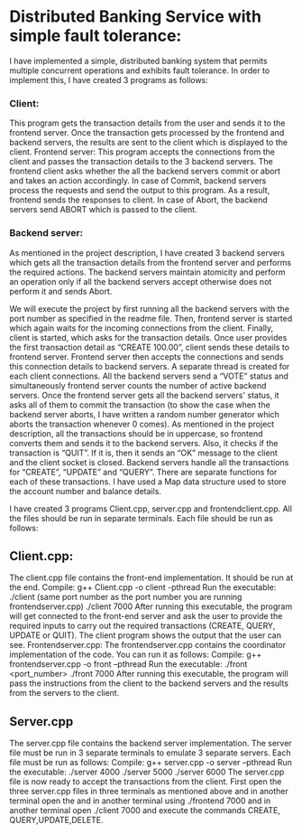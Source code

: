 # Distributed Banking Service with simple fault tolerance:

I have implemented a simple, distributed banking system that
permits multiple concurrent operations and exhibits fault tolerance. In order to implement this,
I have created 3 programs as follows:

### Client: 
This program gets the transaction details from the user and sends it to the frontend
server. Once the transaction gets processed by the frontend and backend servers, the results
are sent to the client which is displayed to the client.
Frontend server: This program accepts the connections from the client and passes the
transaction details to the 3 backend servers. The frontend client asks whether the all the
backend servers commit or abort and takes an action accordingly. In case of Commit, backend
servers process the requests and send the output to this program. As a result, frontend sends
the responses to client. In case of Abort, the backend servers send ABORT which is passed to the
client.

### Backend server:
As mentioned in the project description, I have created 3 backend servers
which gets all the transaction details from the frontend server and performs the required
actions. The backend servers maintain atomicity and perform an operation only if all the
backend servers accept otherwise does not perform it and sends Abort.

We will execute the project by first running all the backend servers with the port number as specified in
the readme file. Then, frontend server is started which again waits for the incoming connections from
the client. Finally, client is started, which asks for the transaction details. Once user provides the first
transaction detail as “CREATE 100.00”, client sends these details to frontend server.
Frontend server then accepts the connections and sends this connection details to backend servers. A
separate thread is created for each client connections. All the backend servers send a “VOTE” status and
simultaneously frontend server counts the number of active backend servers. Once the frontend server
gets all the backend servers' status, it asks all of them to commit the transaction (to show the case
when the backend server aborts, I have written a random number generator which aborts the
transaction whenever 0 comes). As mentioned in the project description, all the transactions should be
in uppercase, so frontend converts them and sends it to the backend servers. Also, it checks if the
transaction is “QUIT”. If it is, then it sends an “OK” message to the client and the client socket is closed.
Backend servers handle all the transactions for “CREATE”, “UPDATE” and “QUERY”. There are separate
functions for each of these transactions. I have used a Map data structure used to store the account
number and balance details.

I have created 3 programs Client.cpp, server.cpp and frontendclient.cpp. All the files should be run in
separate terminals. Each file should be run as follows:

## Client.cpp:
The client.cpp file contains the front-end implementation. It should be run at the end.
Compile: g++ Client.cpp -o client -pthread
Run the executable: ./client <portnumber> (same port number as the port number you are
running frontendserver.cpp) ./client 7000
After running this executable, the program will get connected to the front-end server and ask the user
to provide the required inputs to carry out the required transactions (CREATE, QUERY, UPDATE or QUIT).
The client program shows the output that the user can see.
Frontendserver.cpp:
The frontendserver.cpp contains the coordinator implementation of the code. You can run it as follows:
Compile: g++ frontendserver.cpp -o front –pthread
Run the executable: ./front <port_number> ./front 7000
After running this executable, the program will pass the instructions from the client to the backend
servers and the results from the servers to the client.

## Server.cpp
The server.cpp file contains the backend server implementation. The server file must be run in 3
separate terminals to emulate 3 separate servers. Each file must be run as follows:
Compile: g++ server.cpp -o server –pthread
Run the executable: ./server 4000
./server 5000
./server 6000
The server.cpp file is now ready to accept the transactions from the client.
First open the three server.cpp files in three terminals as mentioned above and in another terminal
open the and in another terminal using ./frontend 7000 and in another terminal open ./client 7000 and
execute the commands CREATE, QUERY,UPDATE,DELETE.
